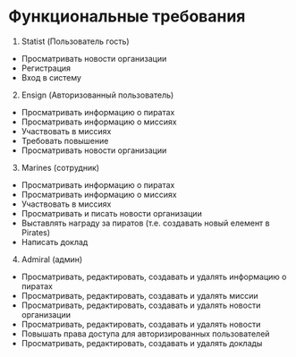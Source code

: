 # Функциональные требования
1) Statist (Пользователь гость)
  - Просматривать новости организации
  - Регистрация
  - Вход в систему
2) Ensign (Авторизованный пользователь)
  - Просматривать информацию о пиратах
  - Просматривать информацию о миссиях
  - Участвовать в миссиях
  - Требовать повышение
  - Просматривать новости организации
3) Marines (сотрудник)
  - Просматривать информацию о пиратах
  - Просматривать информацию о миссиях
  - Участвовать в миссиях
  - Просматривать и писать новости организации
  - Выставлять награду за пиратов (т.е. создавать новый елемент в Pirates)
  - Написать доклад 
4) Admiral (админ)
  - Просматривать, редактировать, создавать и удалять информацию о пиратах
  - Просматривать, редактировать, создавать и удалять миссии
  - Просматривать, редактировать, создавать и удалять новости организации
  - Просматривать, редактировать, создавать и удалять новости 
  - Повышать права доступа для авторизированных пользователей
  - Просматривать, редактировать, создавать и удалять доклады 

